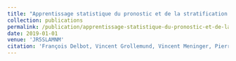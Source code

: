```yaml
---
title: "Apprentissage statistique du pronostic et de la stratification de patients dans le cadre de la SLA"
collection: publications
permalink: /publication/apprentissage-statistique-du-pronostic-et-de-la-stratification-de-patients-dans-le-cadre-de-la-sla
date: 2019-01-01
venue: 'JR5SLAMNM'
citation: 'François Delbot, Vincent Grollemund, Vincent Meninger, Pierre-François Pradat, Jean-François Pradat-Peyre. "Apprentissage statistique du pronostic et de la stratification de patients dans le cadre de la SLA". JR5SLAMNM, 2019.'
---
```

